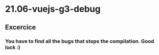 # 21.06-vuejs-g3-debug

## Excercice

### You have to find all the bugs that stops the compilation. Good luck :)
